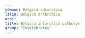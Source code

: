 ```yaml
---
common: Belgica antarctica
latin: Belgica antarctica
ncbi: 
title: Belgica antarctica pathways
group: "Invetebrates"
---
```

